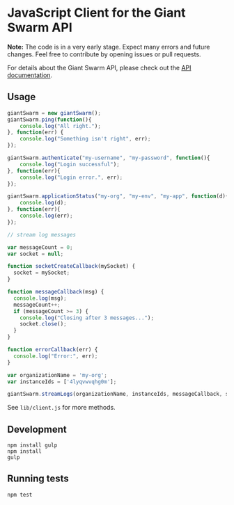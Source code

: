 # JavaScript Client for the Giant Swarm API

__Note:__ The code is in a very early stage. Expect many errors and future changes. Feel free to contribute by opening issues or pull requests.

For details about the Giant Swarm API, please check out the [API documentation](https://docs.giantswarm.io/reference/api/).

## Usage

```javascript
giantSwarm = new giantSwarm();
giantSwarm.ping(function(){
    console.log("All right.");
}, function(err) {
    console.log("Something isn't right", err);
});

giantSwarm.authenticate("my-username", "my-password", function(){
    console.log("Login successful");
}, function(err){
    console.log("Login error.", err);
});

giantSwarm.applicationStatus("my-org", "my-env", "my-app", function(d){
    console.log(d);
}, function(err){
    console.log(err);
});

// stream log messages

var messageCount = 0;
var socket = null;

function socketCreateCallback(mySocket) {
  socket = mySocket;
}

function messageCallback(msg) {
  console.log(msg);
  messageCount++;
  if (messageCount >= 3) {
    console.log("Closing after 3 messages...");
    socket.close();
  }
}

function errorCallback(err) {
  console.log("Error:", err);
}

var organizationName = 'my-org';
var instanceIds = ['4lyqvwvqhg0m'];

giantSwarm.streamLogs(organizationName, instanceIds, messageCallback, socketCreateCallback, errorCallback);
```

See `lib/client.js` for more methods.

## Development

```
npm install gulp
npm install
gulp
```

## Running tests

```
npm test
```
